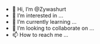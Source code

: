 - 👋 Hi, I’m @Zywashurt
- 👀 I’m interested in ...
- 🌱 I’m currently learning ...
- 💞️ I’m looking to collaborate on ...
- 📫 How to reach me ...

<!---
Zywashurt/Zywashurt is a ✨ special ✨ repository because its `README.md` (this file) appears on your GitHub profile.
You can click the Preview link to take a look at your changes.
--->
